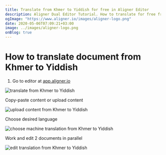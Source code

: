 ```yaml
---
title: Translate from Khmer to Yiddish for free in Aligner Editor
description: Aligner Dual Editor Tutorial. How to translate for free from Khmer to Yiddish. Aligner is multilingual document management platform. 
ogImage: "https://www.aligner.io/images/aligner-logo.png"
date: 2020-05-06T07:09:21+03:00
image: ../images/aligner-logo.png
onBlog: true
---
```


# How to translate document from Khmer to Yiddish

1. Go to editor at [app.aligner.io](https://app.aligner.io "Aligner App web page")

![translate from Khmer to Yiddish](../aligner-blank-editor.png "translate from Khmer to Yiddish")

Copy-paste content or upload content

![upload content from Khmer to Yiddish](../aligner-uploaded-document.png "upload content from Khmer to Yiddish")

Choose desired language

![choose machine translation from Khmer to Yiddish](../aligner-language-dropdown.png "choose machine translation from Khmer to Yiddish")

Work and edit 2 documents in parallel

![edit translation from Khmer to Yiddish](../aligner-double-sitded-editor.png "edit translation from Khmer to Yiddish")


